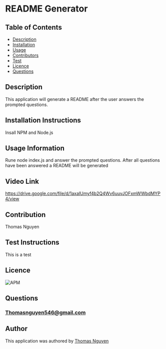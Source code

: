 
  # README Generator
  ## Table of Contents
  * [Description](#description)
  * [Installation](#installation)
  * [Usage](#usage)
  * [Contributors](#contributors)
  * [Test](#test)
  * [Licence](#licence)
  * [Questions](#Questions)

  ## Description
  This application will generate a README after the user answers the prompted questions.

  ## Installation Instructions
  Insall NPM and Node.js

  ## Usage Information
  Rune node index.js and answer the prompted questions. After all questions have been answered a README will be generated

  ## Video Link
  https://drive.google.com/file/d/1axaIUmyf4b2Q4Wv6uuvJOFxmWWbdMYP4/view

  ## Contribution 
  Thomas Nguyen

  ## Test Instructions
  This is a test

  ## Licence
  ![APM](https://img.shields.io/badge/APM-MIT-green)
  
  ## Questions
  ### Thomasnguyen546@gmail.com
  
  ## Author
  This application was authored by [Thomas Nguyen](https://github.com/ThomasNguyen546)
